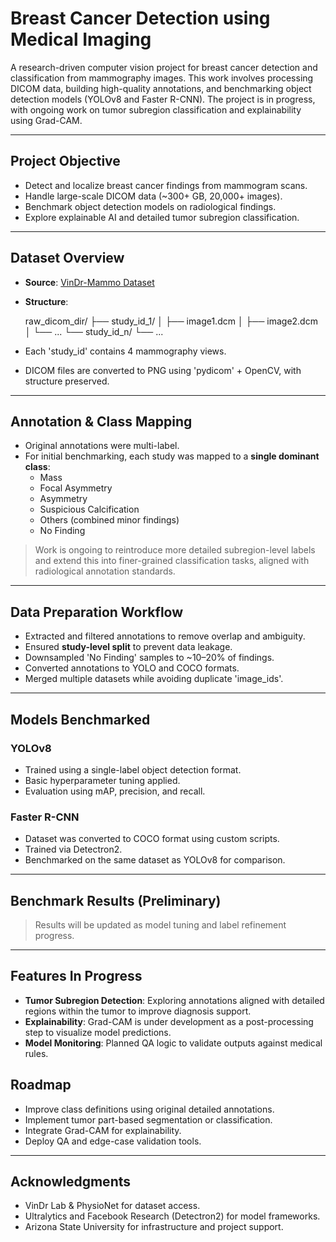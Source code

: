 # Breast Cancer Detection using Medical Imaging

A research-driven computer vision project for breast cancer detection and classification from mammography images. This work involves processing DICOM data, building high-quality annotations, and benchmarking object detection models (YOLOv8 and Faster R-CNN). The project is in progress, with ongoing work on tumor subregion classification and explainability using Grad-CAM.

---

## Project Objective

- Detect and localize breast cancer findings from mammogram scans.
- Handle large-scale DICOM data (~300+ GB, 20,000+ images).
- Benchmark object detection models on radiological findings.
- Explore explainable AI and detailed tumor subregion classification.

---

## Dataset Overview

- **Source**: [VinDr-Mammo Dataset](https://physionet.org/content/vindr-mammo/)
- **Structure**:
  
  raw_dicom_dir/
  ├── study_id_1/
  │   ├── image1.dcm
  │   ├── image2.dcm
  │   └── ...
  └── study_id_n/
      └── ...
  
- Each 'study_id' contains 4 mammography views.
- DICOM files are converted to PNG using 'pydicom' + OpenCV, with structure preserved.

---

## Annotation & Class Mapping

- Original annotations were multi-label.
- For initial benchmarking, each study was mapped to a **single dominant class**:
  - Mass
  - Focal Asymmetry
  - Asymmetry
  - Suspicious Calcification
  - Others (combined minor findings)
  - No Finding

> Work is ongoing to reintroduce more detailed subregion-level labels and extend this into finer-grained classification tasks, aligned with radiological annotation standards.

---

## Data Preparation Workflow

- Extracted and filtered annotations to remove overlap and ambiguity.
- Ensured **study-level split** to prevent data leakage.
- Downsampled 'No Finding' samples to ~10–20% of findings.
- Converted annotations to YOLO and COCO formats.
- Merged multiple datasets while avoiding duplicate 'image_ids'.

---

## Models Benchmarked

### YOLOv8

- Trained using a single-label object detection format.
- Basic hyperparameter tuning applied.
- Evaluation using mAP, precision, and recall.

### Faster R-CNN

- Dataset was converted to COCO format using custom scripts.
- Trained via Detectron2.
- Benchmarked on the same dataset as YOLOv8 for comparison.

---

## Benchmark Results (Preliminary)

> Results will be updated as model tuning and label refinement progress.

---

## Features In Progress

- **Tumor Subregion Detection**: Exploring annotations aligned with detailed regions within the tumor to improve diagnosis support.
- **Explainability**: Grad-CAM is under development as a post-processing step to visualize model predictions.
- **Model Monitoring**: Planned QA logic to validate outputs against medical rules.


## Roadmap

- Improve class definitions using original detailed annotations.
- Implement tumor part-based segmentation or classification.
- Integrate Grad-CAM for explainability.
- Deploy QA and edge-case validation tools.

---

## Acknowledgments

- VinDr Lab & PhysioNet for dataset access.
- Ultralytics and Facebook Research (Detectron2) for model frameworks.
- Arizona State University for infrastructure and project support.

